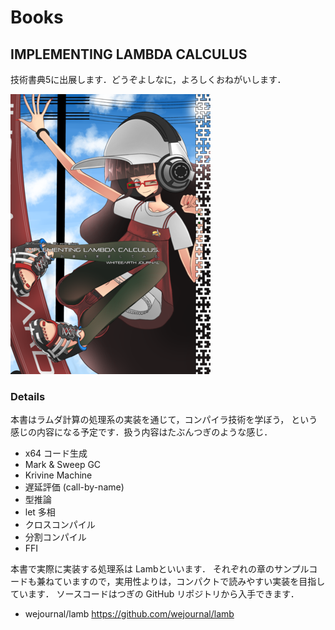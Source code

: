 # Books

## IMPLEMENTING LAMBDA CALCULUS

技術書典5に出展します．どうぞよしなに，よろしくおねがいします．

<img src="implementing-lambda-calculus_320x448.png" srcset="implementing-lambda-calculus_640x895.png 2x" />

### Details

本書はラムダ計算の処理系の実装を通じて，コンパイラ技術を学ぼう，
という感じの内容になる予定です．扱う内容はたぶんつぎのような感じ．

- x64 コード生成
- Mark & Sweep GC
- Krivine Machine
- 遅延評価 (call-by-name)
- 型推論
- let 多相
- クロスコンパイル
- 分割コンパイル
- FFI

本書で実際に実装する処理系は Lambといいます．
それぞれの章のサンプルコードも兼ねていますので，実用性よりは，コンパクトで読みやすい実装を目指しています．
ソースコードはつぎの GitHub リポジトリから入手できます．

- wejournal/lamb <https://github.com/wejournal/lamb>
